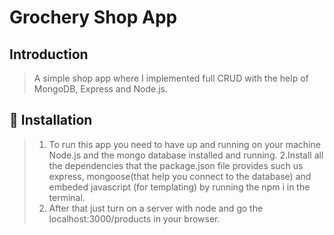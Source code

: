 #  Grochery Shop App

## Introduction

> A simple shop app where I implemented full CRUD with the help of MongoDB, Express and Node.js.

## :memo: Installation

> 1. To run this app you need to have up and running on your machine Node.js and the mongo database installed and running.
> 2.Install all the dependencies that the package.json file provides such us express, mongoose(that help you connect to the database) and embeded javascript (for templating) by running the npm i in the terminal.
> 3. After that just turn on a server with node and go the localhost:3000/products in your browser.